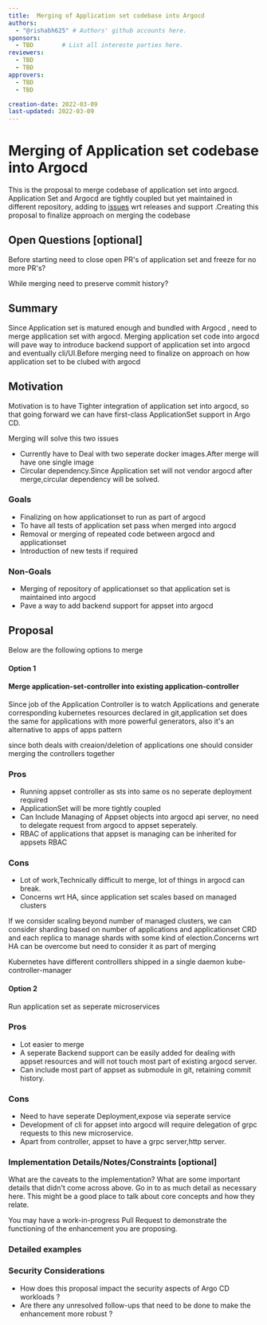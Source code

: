 ```yaml
---
title:  Merging of Application set codebase into Argocd
authors:
  - "@rishabh625" # Authors' github accounts here.
sponsors:
  - TBD        # List all intereste parties here.
reviewers:
  - TBD
  - TBD
approvers:
  - TBD
  - TBD

creation-date: 2022-03-09
last-updated: 2022-03-09
---
```


# Merging of Application set codebase into Argocd

This is the proposal to merge codebase of application set into argocd. Application Set and Argocd are tightly coupled but yet maintained in different repository, adding to [issues](https://github.com/argoproj/applicationset/issues/528) wrt releases and support .Creating this proposal to finalize approach on merging the codebase

## Open Questions [optional]

Before starting need to close open PR's of application set and freeze for no more PR's?

While merging need to preserve commit history? 

## Summary

Since Application set is matured enough and bundled with Argocd , need to merge application set with argocd. Merging application set code into argocd will pave way to introduce backend support of application set into argocd and eventually cli/UI.Before merging need to finalize on approach on how application set to be clubed with argocd  

## Motivation

Motivation is to have Tighter integration of application set into argocd, so that going forward we can have first-class ApplicationSet support in Argo CD.

Merging will solve this two issues
- Currently have to Deal with two seperate docker images.After merge will have one single image
- Circular dependency.Since Application set will not vendor argocd after merge,circular dependency will be solved.

### Goals

- Finalizing on how applicationset to run as part of argocd
- To have all tests of application set pass when merged into argocd
- Removal or merging of repeated code between argocd and applicationset
- Introduction of new tests if required 

### Non-Goals

 - Merging of repository of applicationset so that application set is maintained into argocd
 - Pave a way to add backend support for appset into argocd

## Proposal

Below are the following options to merge

#### Option 1

#### Merge application-set-controller into existing application-controller 

Since job of the Application Controller is to watch Applications and generate corresponding kubernetes resources declared in git,application set does the same for applications with more powerful generators, also it's an alternative to  apps of apps pattern

since both deals with creaion/deletion of applications one should consider merging the controllers together
### Pros 
-  Running appset controller as sts into same os no seperate deployment required
-  ApplicationSet will be more tightly coupled 
-  Can Include Managing of Appset objects into argocd api server, no need to delegate request from argocd to appset seperately.
-  RBAC of applications that appset is managing can be inherited for appsets RBAC

### Cons
- Lot of work,Technically difficult to merge, lot of things in argocd can break.
- Concerns wrt HA, since application set scales based on managed clusters

If we consider scaling beyond number of managed clusters, we can consider sharding based on number of applications and applicationset CRD and each replica to manage shards with some kind of election.Concerns wrt HA can be overcome but need to consider it as part of merging

Kubernetes have different controlllers shipped in a single daemon kube-controller-manager


#### Option 2

Run application set as seperate microservices

### Pros
- Lot easier to merge
- A seperate Backend support can be easily added for dealing with appset resources and will not touch most part of existing argocd server.
- Can include most part of appset as submodule in git, retaining commit history.

### Cons
- Need to have seperate Deployment,expose via seperate service
- Development of cli for appset into argocd will require delegation of grpc requests to this new microservice.
- Apart from controller, appset to have a grpc server,http server.


 ### Implementation Details/Notes/Constraints [optional]

What are the caveats to the implementation? What are some important details that didn't come across
above. Go in to as much detail as necessary here. This might be a good place to talk about core
concepts and how they relate.

You may have a work-in-progress Pull Request to demonstrate the functioning of the enhancement you are proposing.

### Detailed examples

### Security Considerations

* How does this proposal impact the security aspects of Argo CD workloads ?
* Are there any unresolved follow-ups that need to be done to make the enhancement more robust ?  

<!-- ### Risks and Mitigations

What are the risks of this proposal and how do we mitigate. Think broadly. 

For example, consider
both security and how this will impact the larger Kubernetes ecosystem.

Consider including folks that also work outside your immediate sub-project.


### Upgrade / Downgrade Strategy

If applicable, how will the component be upgraded and downgraded? Make sure this is in the test
plan.

Consider the following in developing an upgrade/downgrade strategy for this enhancement:

- What changes (in invocations, configurations, API use, etc.) is an existing cluster required to
  make on upgrade in order to keep previous behavior?
- What changes (in invocations, configurations, API use, etc.) is an existing cluster required to
  make on upgrade in order to make use of the enhancement?

## Drawbacks

The idea is to find the best form of an argument why this enhancement should _not_ be implemented.

## Alternatives

Similar to the `Drawbacks` section the `Alternatives` section is used to highlight and record other
possible approaches to delivering the value proposed by an enhancement. -->